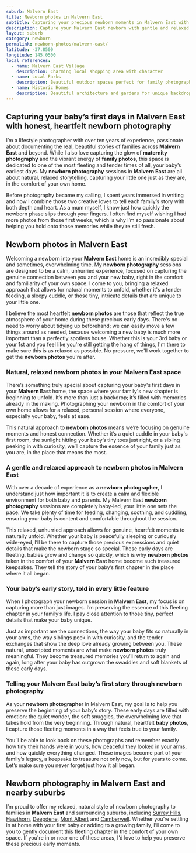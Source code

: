 ```yaml
---
suburb: Malvern East
title: Newborn photos in Malvern East
subtitle: Capturing your precious newborn moments in Malvern East with gentle photography
description: Capture your Malvern East newborn with gentle and relaxed photography. Newborn sessions are available in your home for maximum comfort and convenience.
layout: suburb
category: newborn
permalink: newborn-photos/malvern-east/
latitude: -37.8500
longitude: 145.0500
local_references:
  - name: Malvern East Village
    description: Charming local shopping area with character
  - name: Local Parks
    description: Beautiful outdoor spaces perfect for family photography
  - name: Historic Homes
    description: Beautiful architecture and gardens for unique backdrops
---
```


## Capturing your baby’s first days in Malvern East with honest, heartfelt newborn photography

I’m a lifestyle photographer with over ten years of experience, passionate about documenting the real, beautiful stories of families across **Malvern East** and beyond. While I also love capturing the glow of **maternity photography** and the vibrant energy of **family photos**, this space is dedicated to one of the most fleeting and tender times of all, your baby’s earliest days. My **newborn photography** sessions in **Malvern East** are all about natural, relaxed storytelling, capturing your little one just as they are, in the comfort of your own home.

Before photography became my calling, I spent years immersed in writing and now I combine those two creative loves to tell each family’s story with both depth and heart. As a mum myself, I know just how quickly the newborn phase slips through your fingers. I often find myself wishing I had more photos from those first weeks, which is why I’m so passionate about helping you hold onto those memories while they’re still fresh.

## Newborn photos in Malvern East

Welcoming a newborn into your **Malvern East** home is an incredibly special and sometimes, overwhelming time. My **newborn photography** sessions are designed to be a calm, unhurried experience, focused on capturing the genuine connection between you and your new baby, right in the comfort and familiarity of your own space. I come to you, bringing a relaxed approach that allows for natural moments to unfold, whether it's a tender feeding, a sleepy cuddle, or those tiny, intricate details that are unique to your little one.

I believe the most heartfelt **newborn photos** are those that reflect the true atmosphere of your home during these precious early days. There's no need to worry about tidying up beforehand; we can easily move a few things around as needed, because welcoming a new baby is much more important than a perfectly spotless house. Whether this is your 3rd baby or your 1st and you feel like you're still getting the hang of things, I'm there to make sure this is as relaxed as possible. No pressure, we'll work together to get the **newborn photos** you're after.

### Natural, relaxed newborn photos in your Malvern East space

There’s something truly special about capturing your baby's first days in your **Malvern East** home, the space where your family's new chapter is beginning to unfold. It’s more than just a backdrop; it’s filled with memories already in the making. Photographing your newborn in the comfort of your own home allows for a relaxed, personal session where everyone, especially your baby, feels at ease.

This natural approach to **newborn photos** means we’re focusing on genuine moments and honest connection. Whether it’s a quiet cuddle in your baby's first room, the sunlight hitting your baby’s tiny toes just right, or a sibling peeking in with curiosity, we’ll capture the essence of your family just as you are, in the place that means the most.

### A gentle and relaxed approach to newborn photos in Malvern East

With over a decade of experience as a **newborn photographer**, I understand just how important it is to create a calm and flexible environment for both baby and parents. My Malvern East **newborn photography** sessions are completely baby-led, your little one sets the pace. We take plenty of time for feeding, changing, soothing, and cuddling, ensuring your baby is content and comfortable throughout the session.

This relaxed, unhurried approach allows for genuine, heartfelt moments to naturally unfold. Whether your baby is peacefully sleeping or curiously wide-eyed, I’ll be there to capture those precious expressions and quiet details that make the newborn stage so special. These early days are fleeting, babies grow and change so quickly, which is why **newborn photos** taken in the comfort of your **Malvern East** home become such treasured keepsakes. They tell the story of your baby’s first chapter in the place where it all began.

### Your baby’s early story, told in every little feature

When I photograph your newborn session in **Malvern East**, my focus is on capturing more than just images. I’m preserving the essence of this fleeting chapter in your family’s life. I pay close attention to those tiny, perfect details that make your baby unique.

Just as important are the connections, the way your baby fits so naturally in your arms, the way siblings peek in with curiosity, and the tender exchanges that show the deep love already growing between you. These natural, unscripted moments are what make **newborn photos** truly meaningful. They become treasured memories you’ll return to again and again, long after your baby has outgrown the swaddles and soft blankets of these early days.

### Telling your Malvern East baby’s first story through newborn photography

As your **newborn photographer** in Malvern East, my goal is to help you preserve the beginning of your baby’s story. These early days are filled with emotion: the quiet wonder, the soft snuggles, the overwhelming love that takes hold from the very beginning. Through natural, heartfelt **baby photos**, I capture those fleeting moments in a way that feels true to your family.

You’ll be able to look back on these photographs and remember exactly how tiny their hands were in yours, how peaceful they looked in your arms, and how quickly everything changed. These images become part of your family’s legacy, a keepsake to treasure not only now, but for years to come. Let’s make sure you never forget just how it all began.

## Newborn photography in Malvern East and nearby suburbs

I’m proud to offer my relaxed, natural style of newborn photography to families in **Malvern East** and surrounding suburbs, including [Surrey Hills](newborn-photos/surrey-hills/), [Hawthorn](newborn-photos/hawthorn/), [Deepdene](newborn-photos/deepdene/), [Mont Albert](newborn-photos/mont-albert/) and [Camberwell](newborn-photos/camberwell/). Whether you’re settling in at home with your first baby or adding to a growing family, I’ll come to you to gently document this fleeting chapter in the comfort of your own space. If you're in or near one of these areas, I’d love to help you preserve these precious early moments.

